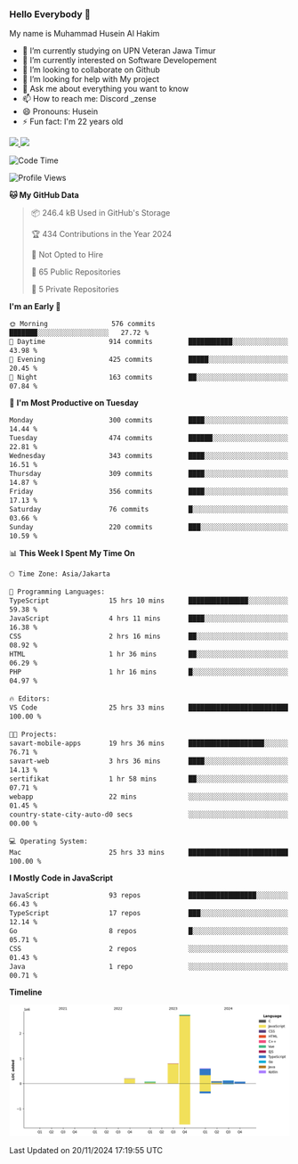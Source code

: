 ### Hello Everybody 👋

My name is Muhammad Husein Al Hakim

- 🔭 I’m currently studying on UPN Veteran Jawa Timur
- 🌱 I’m currently interested on Software Developement
- 👯 I’m looking to collaborate on Github
- 🤔 I’m looking for help with My project
- 💬 Ask me about everything you want to know
- 📫 How to reach me: Discord _zense
- 😄 Pronouns: Husein
- ⚡ Fun fact: I'm 22 years old

<p align="left">
<a href="https://github.com/huseinhq">
  <img height="180em" src="https://github-readme-stats-eight-theta.vercel.app/api?username=huseinhq&show_icons=true&theme=algolia&include_all_commits=true&count_private=true"/>
  <img height="180em" src="https://github-readme-stats-eight-theta.vercel.app/api/top-langs/?username=huseinhq&layout=compact&langs_count=8&theme=algolia"/>
</a>
</p>

<!--START_SECTION:waka-->
![Code Time](http://img.shields.io/badge/Code%20Time-1%2C612%20hrs%2048%20mins-blue)

![Profile Views](http://img.shields.io/badge/Profile%20Views-2-blue)

**🐱 My GitHub Data** 

> 📦 246.4 kB Used in GitHub's Storage 
 > 
> 🏆 434 Contributions in the Year 2024
 > 
> 🚫 Not Opted to Hire
 > 
> 📜 65 Public Repositories 
 > 
> 🔑 5 Private Repositories 
 > 
**I'm an Early 🐤** 

```text
🌞 Morning                576 commits         ███████░░░░░░░░░░░░░░░░░░   27.72 % 
🌆 Daytime                914 commits         ███████████░░░░░░░░░░░░░░   43.98 % 
🌃 Evening                425 commits         █████░░░░░░░░░░░░░░░░░░░░   20.45 % 
🌙 Night                  163 commits         ██░░░░░░░░░░░░░░░░░░░░░░░   07.84 % 
```
📅 **I'm Most Productive on Tuesday** 

```text
Monday                   300 commits         ████░░░░░░░░░░░░░░░░░░░░░   14.44 % 
Tuesday                  474 commits         ██████░░░░░░░░░░░░░░░░░░░   22.81 % 
Wednesday                343 commits         ████░░░░░░░░░░░░░░░░░░░░░   16.51 % 
Thursday                 309 commits         ████░░░░░░░░░░░░░░░░░░░░░   14.87 % 
Friday                   356 commits         ████░░░░░░░░░░░░░░░░░░░░░   17.13 % 
Saturday                 76 commits          █░░░░░░░░░░░░░░░░░░░░░░░░   03.66 % 
Sunday                   220 commits         ███░░░░░░░░░░░░░░░░░░░░░░   10.59 % 
```


📊 **This Week I Spent My Time On** 

```text
🕑︎ Time Zone: Asia/Jakarta

💬 Programming Languages: 
TypeScript               15 hrs 10 mins      ███████████████░░░░░░░░░░   59.38 % 
JavaScript               4 hrs 11 mins       ████░░░░░░░░░░░░░░░░░░░░░   16.38 % 
CSS                      2 hrs 16 mins       ██░░░░░░░░░░░░░░░░░░░░░░░   08.92 % 
HTML                     1 hr 36 mins        ██░░░░░░░░░░░░░░░░░░░░░░░   06.29 % 
PHP                      1 hr 16 mins        █░░░░░░░░░░░░░░░░░░░░░░░░   04.97 % 

🔥 Editors: 
VS Code                  25 hrs 33 mins      █████████████████████████   100.00 % 

🐱‍💻 Projects: 
savart-mobile-apps       19 hrs 36 mins      ███████████████████░░░░░░   76.71 % 
savart-web               3 hrs 36 mins       ████░░░░░░░░░░░░░░░░░░░░░   14.13 % 
sertifikat               1 hr 58 mins        ██░░░░░░░░░░░░░░░░░░░░░░░   07.71 % 
webapp                   22 mins             ░░░░░░░░░░░░░░░░░░░░░░░░░   01.45 % 
country-state-city-auto-d0 secs              ░░░░░░░░░░░░░░░░░░░░░░░░░   00.00 % 

💻 Operating System: 
Mac                      25 hrs 33 mins      █████████████████████████   100.00 % 
```

**I Mostly Code in JavaScript** 

```text
JavaScript               93 repos            █████████████████░░░░░░░░   66.43 % 
TypeScript               17 repos            ███░░░░░░░░░░░░░░░░░░░░░░   12.14 % 
Go                       8 repos             █░░░░░░░░░░░░░░░░░░░░░░░░   05.71 % 
CSS                      2 repos             ░░░░░░░░░░░░░░░░░░░░░░░░░   01.43 % 
Java                     1 repo              ░░░░░░░░░░░░░░░░░░░░░░░░░   00.71 % 
```



**Timeline**

![Lines of Code chart](https://raw.githubusercontent.com/HuseinHQ/HuseinHQ/main/assets/bar_graph.png)


 Last Updated on 20/11/2024 17:19:55 UTC
<!--END_SECTION:waka-->
